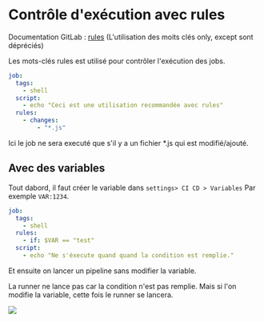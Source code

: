 # Contrôle d'exécution avec rules

Documentation GitLab : [rules](https://docs.gitlab.com/ee/ci/yaml/#only--except)
(L'utilisation des moits clés only, except sont dépréciés)

Les mots-clés rules est utilisé pour contrôler l'exécution des jobs.

```yaml
job:
  tags:
    - shell
  script:
    - echo "Ceci est une utilisation recommandée avec rules"
  rules:
    - changes:
        - "*.js"
```

Ici le job ne sera executé que s'il y a un fichier *.js qui est  modifié/ajouté.

## Avec des variables
Tout dabord, il faut créer le variable dans ``settings> CI CD > Variables``
Par exemple ``VAR:1234``.
```yaml
job:
  tags:
    - shell
  rules:
    - if: $VAR == "test"
  script:
    - echo "Ne s'éxecute quand quand la condition est remplie."
```  
Et ensuite on lancer un pipeline sans modifier la variable.

La runner ne lance pas car la condition n'est pas remplie. Mais si l'on modifie la variable, cette fois le runner se lancera.  

![](https://media.discordapp.net/attachments/727923649738178571/1200806979023683604/image.png)
